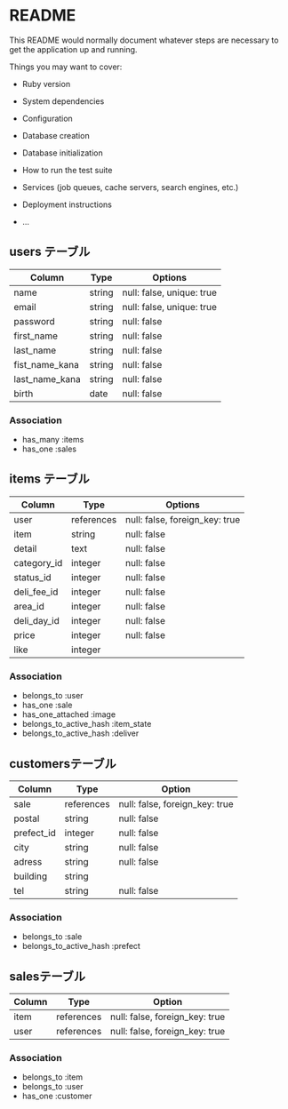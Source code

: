 # README

This README would normally document whatever steps are necessary to get the
application up and running.

Things you may want to cover:

* Ruby version

* System dependencies

* Configuration

* Database creation

* Database initialization

* How to run the test suite

* Services (job queues, cache servers, search engines, etc.)

* Deployment instructions

* ...


## users テーブル

| Column         | Type    | Options                        |
| -------------- | ------- | ------------------------------ |
| name           | string  | null: false, unique: true      |
| email          | string  | null: false, unique: true      |
| password       | string  | null: false                    |
| first_name     | string  | null: false                    |
| last_name      | string  | null: false                    |
| fist_name_kana | string  | null: false                    |
| last_name_kana | string  | null: false                    |
| birth          | date    | null: false                    |

### Association

- has_many :items
- has_one :sales

## items テーブル

| Column         | Type       | Options                        |
| -------------- | ---------- | ------------------------------ |
| user           | references | null: false, foreign_key: true |
| item           | string     | null: false                    |
| detail         | text       | null: false                    |
| category_id    | integer    | null: false                    |
| status_id      | integer    | null: false                    |
| deli_fee_id    | integer    | null: false                    |
| area_id        | integer    | null: false                    |
| deli_day_id    | integer    | null: false                    |
| price          | integer    | null: false                    |
| like           | integer    |                                |

### Association

- belongs_to :user
- has_one :sale
- has_one_attached :image
- belongs_to_active_hash :item_state
- belongs_to_active_hash :deliver

## customersテーブル

| Column     | Type       | Option                         |
| ---------- | ---------- | ------------------------------ |
| sale       | references | null: false, foreign_key: true |
| postal     | string     | null: false                    |
| prefect_id | integer    | null: false                    |
| city       | string     | null: false                    |
| adress     | string     | null: false                    |
| building   | string     |                                |
| tel        | string     | null: false                    |

### Association

- belongs_to :sale
- belongs_to_active_hash :prefect

## salesテーブル

| Column     | Type       | Option                         |
| ---------- | ---------- | ------------------------------ |
| item       | references | null: false, foreign_key: true |
| user       | references | null: false, foreign_key: true |

### Association

- belongs_to :item
- belongs_to :user
- has_one :customer